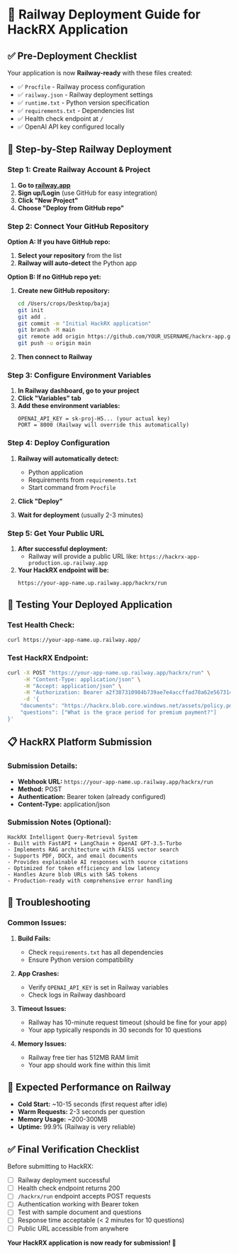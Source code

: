 # 🚂 Railway Deployment Guide for HackRX Application

## ✅ Pre-Deployment Checklist

Your application is now **Railway-ready** with these files created:
- ✅ `Procfile` - Railway process configuration
- ✅ `railway.json` - Railway deployment settings
- ✅ `runtime.txt` - Python version specification
- ✅ `requirements.txt` - Dependencies list
- ✅ Health check endpoint at `/`
- ✅ OpenAI API key configured locally

## 🚀 Step-by-Step Railway Deployment

### Step 1: Create Railway Account & Project
1. **Go to [railway.app](https://railway.app)**
2. **Sign up/Login** (use GitHub for easy integration)
3. **Click "New Project"**
4. **Choose "Deploy from GitHub repo"**

### Step 2: Connect Your GitHub Repository

**Option A: If you have GitHub repo:**
1. **Select your repository** from the list
2. **Railway will auto-detect** the Python app

**Option B: If no GitHub repo yet:**
1. **Create new GitHub repository:**
   ```bash
   cd /Users/crops/Desktop/bajaj
   git init
   git add .
   git commit -m "Initial HackRX application"
   git branch -M main
   git remote add origin https://github.com/YOUR_USERNAME/hackrx-app.git
   git push -u origin main
   ```
2. **Then connect to Railway**

### Step 3: Configure Environment Variables
1. **In Railway dashboard, go to your project**
2. **Click "Variables" tab**
3. **Add these environment variables:**
   ```
   OPENAI_API_KEY = sk-proj-H5... (your actual key)
   PORT = 8000 (Railway will override this automatically)
   ```

### Step 4: Deploy Configuration
1. **Railway will automatically detect:**
   - Python application
   - Requirements from `requirements.txt`
   - Start command from `Procfile`

2. **Click "Deploy"**

3. **Wait for deployment** (usually 2-3 minutes)

### Step 5: Get Your Public URL
1. **After successful deployment:**
   - Railway will provide a public URL like: `https://hackrx-app-production.up.railway.app`
2. **Your HackRX endpoint will be:**
   ```
   https://your-app-name.up.railway.app/hackrx/run
   ```

## 🧪 Testing Your Deployed Application

### Test Health Check:
```bash
curl https://your-app-name.up.railway.app/
```

### Test HackRX Endpoint:
```bash
curl -X POST "https://your-app-name.up.railway.app/hackrx/run" \
     -H "Content-Type: application/json" \
     -H "Accept: application/json" \
     -H "Authorization: Bearer a2f387310984b739ae7e4accffad70a62e5673145dd05bc749dc913c0e6d0c42" \
     -d '{
    "documents": "https://hackrx.blob.core.windows.net/assets/policy.pdf?sv=2023-01-03&st=2025-07-04T09%3A11%3A24Z&se=2027-07-05T09%3A11%3A00Z&sr=b&sp=r&sig=N4a9OU0w0QXO6AOIBiu4bpl7AXvEZogeT%2FjUHNO7HzQ%3D",
    "questions": ["What is the grace period for premium payment?"]
}'
```

## 📋 HackRX Platform Submission

### Submission Details:
- **Webhook URL:** `https://your-app-name.up.railway.app/hackrx/run`
- **Method:** POST
- **Authentication:** Bearer token (already configured)
- **Content-Type:** application/json

### Submission Notes (Optional):
```
HackRX Intelligent Query-Retrieval System
- Built with FastAPI + LangChain + OpenAI GPT-3.5-Turbo
- Implements RAG architecture with FAISS vector search
- Supports PDF, DOCX, and email documents
- Provides explainable AI responses with source citations
- Optimized for token efficiency and low latency
- Handles Azure blob URLs with SAS tokens
- Production-ready with comprehensive error handling
```

## 🔧 Troubleshooting

### Common Issues:

1. **Build Fails:**
   - Check `requirements.txt` has all dependencies
   - Ensure Python version compatibility

2. **App Crashes:**
   - Verify `OPENAI_API_KEY` is set in Railway variables
   - Check logs in Railway dashboard

3. **Timeout Issues:**
   - Railway has 10-minute request timeout (should be fine for your app)
   - Your app typically responds in 30 seconds for 10 questions

4. **Memory Issues:**
   - Railway free tier has 512MB RAM limit
   - Your app should work fine within this limit

## 🎯 Expected Performance on Railway

- **Cold Start:** ~10-15 seconds (first request after idle)
- **Warm Requests:** 2-3 seconds per question
- **Memory Usage:** ~200-300MB
- **Uptime:** 99.9% (Railway is very reliable)

## ✅ Final Verification Checklist

Before submitting to HackRX:
- [ ] Railway deployment successful
- [ ] Health check endpoint returns 200
- [ ] `/hackrx/run` endpoint accepts POST requests
- [ ] Authentication working with Bearer token
- [ ] Test with sample document and questions
- [ ] Response time acceptable (< 2 minutes for 10 questions)
- [ ] Public URL accessible from anywhere

**Your HackRX application is now ready for submission! 🎉**